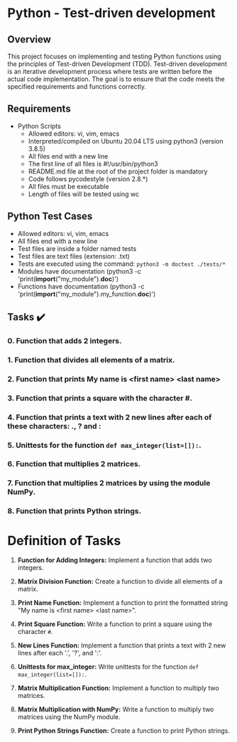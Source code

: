 # Python - Test-driven development

## Overview

This project focuses on implementing and testing Python functions using the principles of Test-driven Development (TDD). Test-driven development is an iterative development process where tests are written before the actual code implementation. The goal is to ensure that the code meets the specified requirements and functions correctly.

## Requirements

- Python Scripts
  - Allowed editors: vi, vim, emacs
  - Interpreted/compiled on Ubuntu 20.04 LTS using python3 (version 3.8.5)
  - All files end with a new line
  - The first line of all files is #!/usr/bin/python3
  - README.md file at the root of the project folder is mandatory
  - Code follows pycodestyle (version 2.8.*)
  - All files must be executable
  - Length of files will be tested using wc

## Python Test Cases

- Allowed editors: vi, vim, emacs
- All files end with a new line
- Test files are inside a folder named tests
- Test files are text files (extension: .txt)
- Tests are executed using the command: `python3 -m doctest ./tests/*`
- Modules have documentation (python3 -c 'print(__import__("my_module").__doc__)')
- Functions have documentation (python3 -c 'print(__import__("my_module").my_function.__doc__)')

## Tasks :heavy_check_mark:

### 0. Function that adds 2 integers.

### 1. Function that divides all elements of a matrix.

### 2. Function that prints My name is \<first name> \<last name>

### 3. Function that prints a square with the character #.

### 4. Function that prints a text with 2 new lines after each of these characters: ., ? and :

### 5. Unittests for the function `def max_integer(list=[]):`.

### 6. Function that multiplies 2 matrices.

### 7. Function that multiplies 2 matrices by using the module NumPy.

### 8. Function that prints Python strings.

# Definition of Tasks

1. **Function for Adding Integers:** Implement a function that adds two integers.

2. **Matrix Division Function:** Create a function to divide all elements of a matrix.

3. **Print Name Function:** Implement a function to print the formatted string "My name is \<first name> \<last name>".

4. **Print Square Function:** Write a function to print a square using the character `#`.

5. **New Lines Function:** Implement a function that prints a text with 2 new lines after each '.', '?', and ':'.

6. **Unittests for max_integer:** Write unittests for the function `def max_integer(list=[]):`.

7. **Matrix Multiplication Function:** Implement a function to multiply two matrices.

8. **Matrix Multiplication with NumPy:** Write a function to multiply two matrices using the NumPy module.

9. **Print Python Strings Function:** Create a function to print Python strings.

